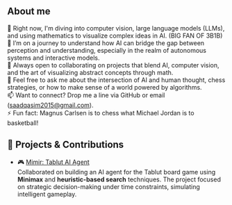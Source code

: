 ## About me

🔭 Right now, I'm diving into computer vision, large language models (LLMs), and using mathematics to visualize complex ideas in AI. (BIG FAN OF 3B1B)  
🌱 I’m on a journey to understand how AI can bridge the gap between perception and understanding, especially in the realm of autonomous systems and interactive models.  
👯 Always open to collaborating on projects that blend AI, computer vision, and the art of visualizing abstract concepts through math.  
💬 Feel free to ask me about the intersection of AI and human thought, chess strategies, or how to make sense of a world powered by algorithms.  
📫 Want to connect? Drop me a line via GitHub or email (saadqasim2015@gmail.com).  
⚡ Fun fact: Magnus Carlsen is to chess what Michael Jordan is to basketball!

## 📂 Projects & Contributions

- 🎮 [Mimir: Tablut AI Agent](https://github.com/francescoriccardocrescenzi/mimir)  
  Collaborated on building an AI agent for the Tablut board game using **Minimax** and **heuristic-based search** techniques. The project focused on strategic decision-making under time constraints, simulating intelligent gameplay.
